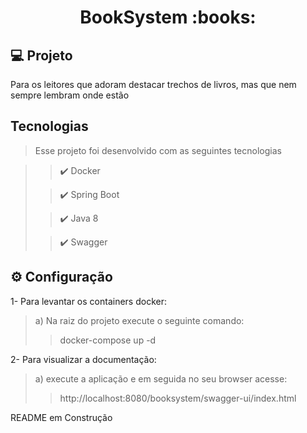 <h1 align="center">BookSystem  :books:
</h1>

## 💻 Projeto
<p> Para os leitores que  adoram destacar 
trechos de livros, mas que nem sempre 
lembram onde estão</p>

## Tecnologias
>Esse projeto foi desenvolvido com as seguintes tecnologias

>>✔️ Docker
> 
>>✔️ Spring Boot
> 
>>✔️ Java 8
> 
>>✔️ Swagger



## ⚙ Configuração
1- Para levantar os containers docker:
> a) Na raiz do projeto execute o seguinte comando: 
>
> >  docker-compose up -d 
 
2- Para visualizar a documentação:
> a) execute a aplicação e em seguida no seu browser acesse:
>>http://localhost:8080/booksystem/swagger-ui/index.html 
>
> 
README em Construção